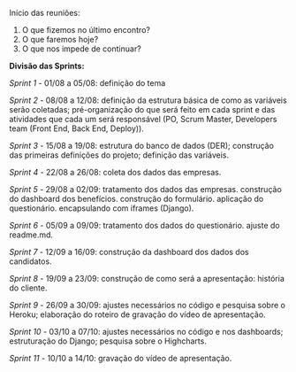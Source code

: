 Início das reuniões:
1. O que fizemos no último encontro?
2. O que faremos hoje?
3. O que nos impede de continuar?

**Divisão das Sprints:**

*Sprint 1* - 01/08 a 05/08: definição do tema

*Sprint 2* - 08/08 a 12/08: definição da estrutura básica de como as variáveis serão coletadas; pré-organização do que será feito em cada sprint e das atividades que cada um será responsável (PO, Scrum Master, Developers team (Front End, Back End, Deploy)).

*Sprint 3* - 15/08 a 19/08: estrutura do banco de dados (DER); construção das primeiras definições do projeto; definição das variáveis.

*Sprint 4* - 22/08 a 26/08: coleta dos dados das empresas.

*Sprint 5* - 29/08 a 02/09: tratamento dos dados das empresas. construção do dashboard dos benefícios. construção do formulário. aplicação do questionário. encapsulando com iframes (Django).

*Sprint 6* - 05/09 a 09/09: tratamento dos dados do questionário. ajuste do readme.md.

*Sprint 7* - 12/09 a 16/09: construção da dashboard dos dados dos candidatos.

*Sprint 8* - 19/09 a 23/09: construção de como será a apresentação: história do cliente.

*Sprint 9* - 26/09 a 30/09: ajustes necessários no código e pesquisa sobre o Heroku; elaboração do roteiro de gravação do vídeo de apresentação.

*Sprint 10* - 03/10 a 07/10: ajustes necessários no código e nos dashboards; estruturação do Django; pesquisa sobre o Highcharts. 

*Sprint 11* - 10/10 a 14/10: gravação do vídeo de apresentação.

